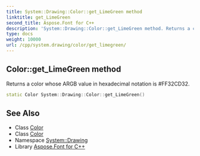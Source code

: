 ```yaml
---
title: System::Drawing::Color::get_LimeGreen method
linktitle: get_LimeGreen
second_title: Aspose.Font for C++
description: 'System::Drawing::Color::get_LimeGreen method. Returns a color whose ARGB value in hexadecimal notation is #FF32CD32 in C++.'
type: docs
weight: 10000
url: /cpp/system.drawing/color/get_limegreen/
---
```

## Color::get_LimeGreen method


Returns a color whose ARGB value in hexadecimal notation is #FF32CD32.

```cpp
static Color System::Drawing::Color::get_LimeGreen()
```

## See Also

* Class [Color](../)
* Class [Color](../)
* Namespace [System::Drawing](../../)
* Library [Aspose.Font for C++](../../../)
